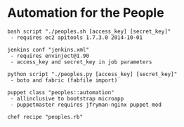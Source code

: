 <h1>Automation for the People</h1>


```
bash script "./peoples.sh [access_key] [secret_key]"
 - requires ec2 apitools 1.7.3.0 2014-10-01
```

```
jenkins conf "jenkins.xml" 
 - requires envinject@1.90
 - access_key and secret_key in job parameters
```

```
python script "./peoples.py [access_key] [secret_key]"
 - boto and fabric (fabfile import)
```

```
puppet class "peoples::automation"
 - allinclusive to bootstrap microapp 
 - puppetmaster requires jfryman-nginx puppet mod 
```

```
chef recipe "peoples.rb"
```
